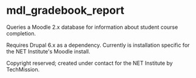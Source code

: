 mdl_gradebook_report
====================

Queries a Moodle 2.x database for information about student course completion.

Requires Drupal 6.x as a dependency. Currently is installation specific for the NET Institute's Moodle install.

Copyright reserved; created under contact for the NET Institute by TechMission.

